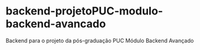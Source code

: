 # backend-projetoPUC-modulo-backend-avancado
Backend para o projeto da pós-graduação PUC Módulo Backend Avançado
